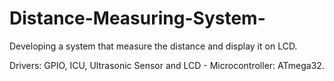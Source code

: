 # Distance-Measuring-System-
Developing a system that measure the distance and display it on LCD.

Drivers: GPIO, ICU, Ultrasonic Sensor and LCD - Microcontroller: ATmega32.
